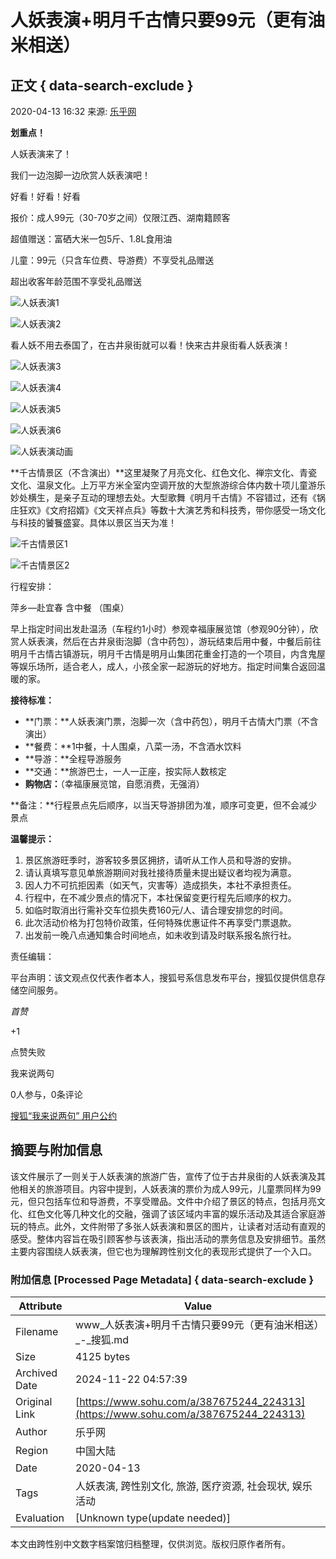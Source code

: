 # 人妖表演+明月千古情只要99元（更有油米相送）

## 正文 { data-search-exclude }


2020-04-13 16:32 来源: [乐乎网](https://www.sohu.com/?spm=smpc.content-abroad.content.1.1732251417724xHEX80y)

**划重点！**

人妖表演来了！

我们一边泡脚一边欣赏人妖表演吧！

好看！好看！好看

报价：成人99元（30-70岁之间）仅限江西、湖南籍顾客

超值赠送：富硒大米一包5斤、1.8L食用油

儿童：99元（只含车位费、导游费）不享受礼品赠送

超出收客年龄范围不享受礼品赠送

![人妖表演1](http://5b0988e595225.cdn.sohucs.com/images/20200413/a3af22b1497948ba8d4a6fa4a9502887.jpeg)

![人妖表演2](http://5b0988e595225.cdn.sohucs.com/images/20200413/49db2a8bbe334effa5e8e2d4a3cfebdc.jpeg)

看人妖不用去泰国了，在古井泉街就可以看！快来古井泉街看人妖表演！

![人妖表演3](http://5b0988e595225.cdn.sohucs.com/images/20200413/95ff14b29b5f4a9fb67ecd964e5c9dc0.jpeg)

![人妖表演4](http://5b0988e595225.cdn.sohucs.com/images/20200413/bfb5a4cf09dc4b11baa33c56d1343f4a.jpeg)

![人妖表演5](http://5b0988e595225.cdn.sohucs.com/images/20200413/5f308104adf447a99efc0b25982f3d9d.jpeg)

![人妖表演6](http://5b0988e595225.cdn.sohucs.com/images/20200413/450b9c66ad88416497476e84690e80d5.jpeg)

![人妖表演动画](http://5b0988e595225.cdn.sohucs.com/images/20200413/dbac88d45313447987ea45d1bd015c1a.gif)

**千古情景区（不含演出）**这里凝聚了月亮文化、红色文化、禅宗文化、青瓷文化、温泉文化。上万平方米全室内空调开放的大型旅游综合体内数十项儿童游乐妙处横生，是亲子互动的理想去处。大型歌舞《明月千古情》不容错过，还有《锅庄狂欢》《文府招婿》《文天祥点兵》等数十大演艺秀和科技秀，带你感受一场文化与科技的饕餮盛宴。具体以景区当天为准！

![千古情景区1](http://5b0988e595225.cdn.sohucs.com/images/20200413/5c8012cf92034606a7b1276c353e2377.jpeg)

![千古情景区2](http://5b0988e595225.cdn.sohucs.com/images/20200413/3974cd20a8c94e228676fa4abd5f3c7a.jpeg)

行程安排：

萍乡—赴宜春 含中餐 （围桌）

早上指定时间出发赴温汤（车程约1小时）参观幸福康展览馆（参观90分钟），欣赏人妖表演，然后在古井泉街泡脚（含中药包），游玩结束后用中餐，中餐后前往明月千古情古镇游玩，明月千古情是明月山集团花重金打造的一个项目，内含鬼屋等娱乐场所，适合老人，成人，小孩全家一起游玩的好地方。指定时间集合返回温暖的家。

**接待标准：**

- **门票：**人妖表演门票，泡脚一次（含中药包），明月千古情大门票（不含演出）
- **餐费：**1中餐，十人围桌，八菜一汤，不含酒水饮料
- **导游：**全程导游服务
- **交通：**旅游巴士，一人一正座，按实际人数核定
- **购物店：**（幸福康展览馆，自愿消费，无强消）

**备注：**行程景点先后顺序，以当天导游排团为准，顺序可变更，但不会减少景点

**温馨提示：**

1. 景区旅游旺季时，游客较多景区拥挤，请听从工作人员和导游的安排。
2. 请认真填写意见单旅游期间对我社接待质量未提出疑议者均视为满意。
3. 因人力不可抗拒因素（如天气，灾害等）造成损失，本社不承担责任。
4. 行程中，在不减少景点的情况下，本社保留变更行程先后顺序的权力。
5. 如临时取消出行需补交车位损失费160元/人、请合理安排您的时间。
6. 此次活动价格为打包特价政策，任何特殊优惠证件不再享受门票退款。
7. 出发前一晚八点通知集合时间地点，如未收到请及时联系报名旅行社。

责任编辑：

平台声明：该文观点仅代表作者本人，搜狐号系信息发布平台，搜狐仅提供信息存储空间服务。

_首赞_

+1

点赞失败

我来说两句

0人参与，0条评论

[搜狐“我来说两句” 用户公约](http://zt.pinglun.sohu.com/s2014/sljyhgy/index.shtml)

## 摘要与附加信息

<!-- tcd_abstract -->
该文件展示了一则关于人妖表演的旅游广告，宣传了位于古井泉街的人妖表演及其他相关的旅游项目。内容中提到，人妖表演的票价为成人99元，儿童票同样为99元，但只包括车位和导游费，不享受赠品。文件中介绍了景区的特点，包括月亮文化、红色文化等几种文化的交融，强调了该区域内丰富的娱乐活动及其适合家庭游玩的特点。此外，文件附带了多张人妖表演和景区的图片，让读者对活动有直观的感受。整体内容旨在吸引顾客参与该表演，指出活动的票务信息及安排细节。虽然主要内容围绕人妖表演，但它也为理解跨性别文化的表现形式提供了一个入口。
<!-- tcd_abstract_end -->

### 附加信息 [Processed Page Metadata] { data-search-exclude }

| Attribute       | Value                                  |
|-----------------|----------------------------------------|
| Filename        | www_人妖表演+明月千古情只要99元（更有油米相送）_-_搜狐.md                             |
| Size            | 4125 bytes                           |
| Archived Date   | 2024-11-22 04:57:39                             |
| Original Link   | [https://www.sohu.com/a/387675244_224313](https://www.sohu.com/a/387675244_224313)                       |
| Author          | 乐乎网                               |
| Region          | 中国大陆                               |
| Date            | 2020-04-13                                 |
| Tags            | 人妖表演, 跨性别文化, 旅游, 医疗资源, 社会现状, 娱乐活动                                 |
| Evaluation            | [Unknown type(update needed)]                                 |
<!-- tcd_table_end -->

本文由跨性别中文数字档案馆归档整理，仅供浏览。版权归原作者所有。
